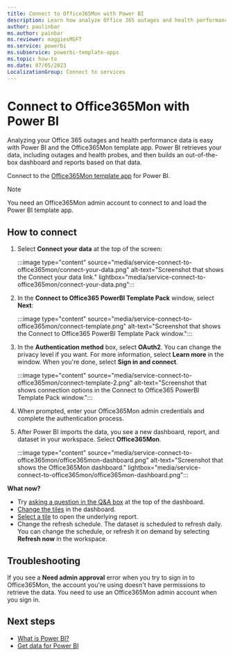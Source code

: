 ```yaml
---
title: Connect to Office365Mon with Power BI
description: Learn how analyze Office 365 outages and health performance data by using the Power BI and the Office365Mon template app.
author: paulinbar
ms.author: painbar
ms.reviewer: maggiesMSFT
ms.service: powerbi
ms.subservice: powerbi-template-apps
ms.topic: how-to
ms.date: 07/05/2023
LocalizationGroup: Connect to services
---
```


# Connect to Office365Mon with Power BI

Analyzing your Office 365 outages and health performance data is easy with Power BI and the Office365Mon template app. Power BI retrieves your data, including outages and health probes, and then builds an out-of-the-box dashboard and reports based on that data.

Connect to the [Office365Mon template app](https://msit.powerbi.com/groups/me/getapps/services/office365mon.office365mon_powerbi_v3) for Power BI.

>[!NOTE]
>You need an Office365Mon admin account to connect to and load the Power BI template app.

## How to connect

1. Select **Connect your data** at the top of the screen:
   
   :::image type="content" source="media/service-connect-to-office365mon/connect-your-data.png" alt-text="Screenshot that shows the Connect your data link." lightbox="media/service-connect-to-office365mon/connect-your-data.png":::

2. In the **Connect to Office365 PowerBI Template Pack** window, select **Next**:
   
   :::image type="content" source="media/service-connect-to-office365mon/connect-template.png" alt-text="Screenshot that shows the Connect to Office365 PowerBI Template Pack window.":::

3. In the **Authentication method** box, select **OAuth2**. You can change the privacy level if you want. For more information, select **Learn more** in the window. When you're done, select **Sign in and connect**.
   
   :::image type="content" source="media/service-connect-to-office365mon/connect-template-2.png" alt-text="Screenshot that shows connection options in the Connect to Office365 PowerBI Template Pack window.":::

4. When prompted, enter your Office365Mon admin credentials and complete the authentication process.

5. After Power BI imports the data, you see a new dashboard, report, and dataset in your workspace. Select **Office365Mon**.
   
   :::image type="content" source="media/service-connect-to-office365mon/office365mon-dashboard.png" alt-text="Screenshot that shows the Office365Mon dashboard." lightbox="media/service-connect-to-office365mon/office365mon-dashboard.png":::
  
**What now?**

* Try [asking a question in the Q&A box](../consumer/end-user-q-and-a.md) at the top of the dashboard.
* [Change the tiles](../create-reports/service-dashboard-edit-tile.md) in the dashboard.
* [Select a tile](../consumer/end-user-tiles.md) to open the underlying report.
* Change the refresh schedule. The dataset is scheduled to refresh daily. You can change the schedule, or refresh it on demand by selecting **Refresh now** in the workspace.

## Troubleshooting

If you see a **Need admin approval** error when you try to sign in to Office365Mon, the account you're using doesn't have permissions to retrieve the data. You need to use an Office365Mon admin account when you sign in.

## Next steps

- [What is Power BI?](../fundamentals/power-bi-overview.md)
- [Get data for Power BI](service-get-data.md)

